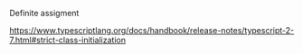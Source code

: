 
Definite assigment

https://www.typescriptlang.org/docs/handbook/release-notes/typescript-2-7.html#strict-class-initialization